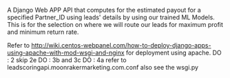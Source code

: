 A Django Web APP API that computes for the estimated payout for a specified Partner_ID using leads' details by using our trained ML Models.
This is for the selection on where we will route our leads for maximum profit and minimum return rate.

Refer to http://wiki.centos-webpanel.com/how-to-deploy-django-apps-using-apache-with-mod-wsgi-and-nginx for deployment using apache.
DO : 2 skip 2e
DO : 3b and 3c
DO : 4a refer to leadscoringapi.moonrakermarketing.com.conf
also see the wsgi.py
